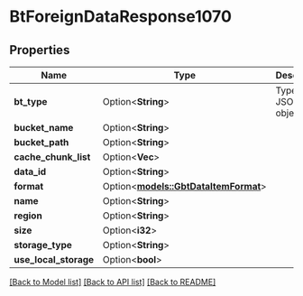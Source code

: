 # BtForeignDataResponse1070

## Properties

Name | Type | Description | Notes
------------ | ------------- | ------------- | -------------
**bt_type** | Option<**String**> | Type of JSON object. | [optional]
**bucket_name** | Option<**String**> |  | [optional]
**bucket_path** | Option<**String**> |  | [optional]
**cache_chunk_list** | Option<**Vec<String>**> |  | [optional]
**data_id** | Option<**String**> |  | [optional]
**format** | Option<[**models::GbtDataItemFormat**](GBTDataItemFormat.md)> |  | [optional]
**name** | Option<**String**> |  | [optional]
**region** | Option<**String**> |  | [optional]
**size** | Option<**i32**> |  | [optional]
**storage_type** | Option<**String**> |  | [optional]
**use_local_storage** | Option<**bool**> |  | [optional]

[[Back to Model list]](../README.md#documentation-for-models) [[Back to API list]](../README.md#documentation-for-api-endpoints) [[Back to README]](../README.md)


